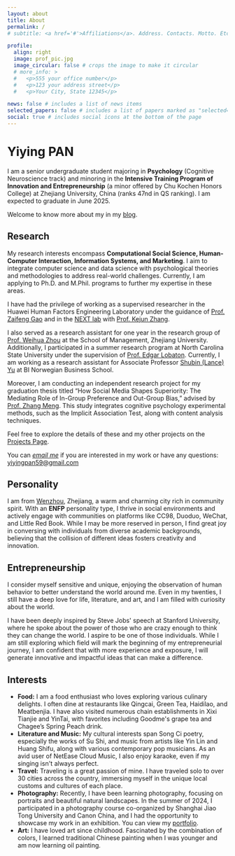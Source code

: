 ```yaml
---
layout: about
title: About
permalink: /
# subtitle: <a href='#'>Affiliations</a>. Address. Contacts. Motto. Etc.

profile:
  align: right
  image: prof_pic.jpg
  image_circular: false # crops the image to make it circular
  # more_info: >
  #   <p>555 your office number</p>
  #   <p>123 your address street</p>
  #   <p>Your City, State 12345</p>

news: false # includes a list of news items
selected_papers: false # includes a list of papers marked as "selected={true}"
social: true # includes social icons at the bottom of the page
---
```

# **Yiying** PAN

I am a senior undergraduate student majoring in **Psychology** (Cognitive Neuroscience track) and minoring in the **Intensive Training Program of Innovation and Entrepreneurship** (a minor offered by Chu Kochen Honors College) at Zhejiang University, China (ranks 47nd in QS ranking). I am expected to graduate in June 2025.

Welcome to know more about my in my [blog](https://kilig1210.github.io/).

## Research

My research interests encompass **Computational Social Science, Human-Computer Interaction, Information Systems, and Marketing**. I aim to integrate computer science and data science with psychological theories and methodologies to address real-world challenges. Currently, I am applying to Ph.D. and M.Phil. programs to further my expertise in these areas.

I have had the privilege of working as a supervised researcher in the Huawei Human Factors Engineering Laboratory under the guidance of [Prof. Zaifeng Gao](https://person.zju.edu.cn/en/zaifengg) and in the [NEXT lab](https://www.bing.com/search?q=zhangkejun%20NEXT%20lab&qs=n&form=QBRE&sp=-1&lq=0&pq=zhangkejun%20next%20lab&sc=7-19&sk=&cvid=41A7060B09564297B06BF0BBE29553B7&ghsh=0&ghacc=0&ghpl=) with [Prof. Kejun Zhang](https://person.zju.edu.cn/zhangkejun).

I also served as a research assistant for one year in the research group of [Prof. Weihua Zhou](https://person.zju.edu.cn/en/whzhou) at the School of Management, Zhejiang University. Additionally, I participated in a summer research program at North Carolina State University under the supervision of [Prof. Edgar Lobaton](https://ece.ncsu.edu/people/ejlobato/). Currently, I am working as a research assistant for Associate Professor [Shubin (Lance) Yu](https://www.shubinyu.com/home) at BI Norwegian Business School.

Moreover, I am conducting an independent research project for my graduation thesis titled “How Social Media Shapes Superiority: The Mediating Role of In-Group Preference and Out-Group Bias,” advised by [Prof. Zhang Meng](https://person.zju.edu.cn/en/mz). This study integrates cognitive psychology experimental methods, such as the Implicit Association Test, along with content analysis techniques.

Feel free to explore the details of these and my other projects on the [Projects Page](https://www.yiying.online/projects/).

You can *[email me](mailto:yiyingpan59@gmail.com)* if you are interested in my work or have any questions: [yiyingpan59@gmail.com](mailto:yiyingpan59@gmail.com)

## Personality

I am from [Wenzhou](https://zh.wikipedia.org/wiki/%E6%B8%A9%E5%B7%9E%E5%B8%82), Zhejiang, a warm and charming city rich in community spirit. With an **ENFP** personality type, I thrive in social environments and actively engage with communities on platforms like CC98, Duoduo, WeChat, and Little Red Book. While I may be more reserved in person, I find great joy in conversing with individuals from diverse academic backgrounds, believing that the collision of different ideas fosters creativity and innovation.

## Entrepreneurship

I consider myself sensitive and unique, enjoying the observation of human behavior to better understand the world around me. Even in my twenties, I still have a deep love for life, literature, and art, and I am filled with curiosity about the world. 

I have been deeply inspired by Steve Jobs' speech at Stanford University, where he spoke about the power of those who are crazy enough to think they can change the world. I aspire to be one of those individuals. While I am still exploring which field will mark the beginning of my entrepreneurial journey, I am confident that with more experience and exposure, I will generate innovative and impactful ideas that can make a difference.

## Interests

- **Food:** I am a food enthusiast who loves exploring various culinary delights. I often dine at restaurants like Qingcai, Green Tea, Haidilao, and Meatbenjia. I have also visited numerous chain establishments in Xixi Tianjie and YinTai, with favorites including Goodme's grape tea and Chagee’s Spring Peach drink.
- **Literature and Music:** My cultural interests span Song Ci poetry, especially the works of Su Shi, and music from artists like Yin Lin and Huang Shifu, along with various contemporary pop musicians. As an avid user of NetEase Cloud Music, I also enjoy karaoke, even if my singing isn't always perfect.
- **Travel:** Traveling is a great passion of mine. I have traveled solo to over 30 cities across the country, immersing myself in the unique local customs and cultures of each place.
- **Photography:** Recently, I have been learning photography, focusing on portraits and beautiful natural landscapes. In the summer of 2024, I participated in a photography course co-organized by Shanghai Jiao Tong University and Canon China, and I had the opportunity to showcase my work in an exhibition. You can view my [portfolio](https://drive.google.com/file/d/1LS80MukI5_iutNYooSV-2bqP8B43I-OF/view?usp=sharing).
- **Art:** I have loved art since childhood. Fascinated by the combination of colors, I learned traditional Chinese painting when I was younger and am now learning oil painting.
